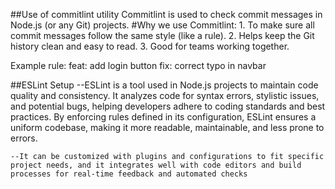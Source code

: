 ##Use of commitlint utility
Commitlint is used to check commit messages in Node.js (or any Git) projects.
    #Why we use Commitlint:
        1. To make sure all commit messages follow the same style (like a rule).
        2. Helps keep the Git history clean and easy to read.
        3. Good for teams working together.

Example rule:
        feat: add login button
        fix: correct typo in navbar


##ESLint Setup
    --ESLint is a tool used in Node.js projects to maintain code quality and consistency. It analyzes code for syntax errors, stylistic issues, and potential bugs, helping developers adhere to coding standards and best practices. By enforcing rules defined in its configuration, ESLint ensures a uniform codebase, making it more readable, maintainable, and less prone to errors. 

    --It can be customized with plugins and configurations to fit specific project needs, and it integrates well with code editors and build processes for real-time feedback and automated checks
